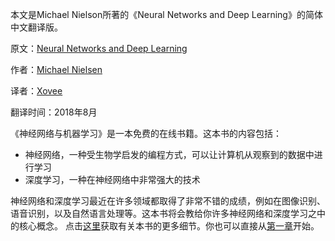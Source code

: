 本文是Michael Nielson所著的《Neural Networks and Deep Learning》的简体中文翻译版。

原文：[Neural Networks and Deep Learning](http://neuralnetworksanddeeplearning.com)

作者：[Michael Nielsen](http://michaelnielsen.org)

译者：[Xovee](https:/www./xovee.cn)

翻译时间：2018年8月

《神经网络与机器学习》是一本免费的在线书籍。这本书的内容包括：
- 神经网络，一种受生物学启发的编程方式，可以让计算机从观察到的数据中进行学习
- 深度学习，一种在神经网络中非常强大的技术

神经网络和深度学习最近在许多领域都取得了非常不错的成绩，例如在图像识别、语音识别，以及自然语言处理等。这本书将会教给你许多神经网络和深度学习之中的核心概念。
点击[这里](https://github.com/Xovee/simplified-chinese-translation-of-neural-networks-and-deep-learning/blob/master/About.md)获取有关本书的更多细节。你也可以直接从[第一章](https://github.com/Xovee/simplified-chinese-translation-of-neural-networks-and-deep-learning/blob/master/Chapter-1)开始。
